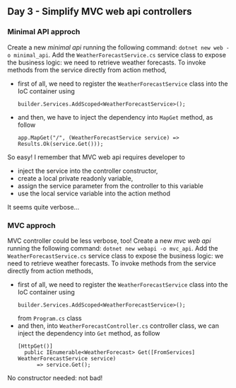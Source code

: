 ## Day 3 - Simplify MVC web api controllers

### Minimal API approch

Create a new _minimal api_ running the following command: `dotnet new web -o minimal_api`.
Add the `WeatherForecastService.cs` service class to expose the business logic: we need to retrieve weather forecasts.
To invoke methods from the service directly from action method,
- first of all, we need to register the `WeatherForecastService` class into the IoC container using 
  ```
  builder.Services.AddScoped<WeatherForecastService>();
  ```
- and then, we have to inject the dependency into `MapGet` method, as follow 
  ```  
  app.MapGet("/", (WeatherForecastService service) => Results.Ok(service.Get()));
  ```
So easy! I remember that MVC web api requires developer to 
- inject the service into the controller constructor, 
- create a local private readonly variable, 
- assign the service parameter from the controller to this variable
- use the local service variable into the action method

It seems quite verbose...

### MVC approch

MVC controller could be less verbose, too!
Create a new _mvc web api_ running the following command: `dotnet new webapi -o mvc_api`. 
Add the `WeatherForecastService.cs` service class to expose the business logic: we need to retrieve weather forecasts.
To invoke methods from the service directly from action methods,
- first of all, we need to register the `WeatherForecastService` class into the IoC container using 
  ```
  builder.Services.AddScoped<WeatherForecastService>();
  ```
  from `Program.cs` class
- and then, into `WeatherForecastController.cs` controller class, we can inject the dependency into `Get` method, as follow 
  ```  
  [HttpGet()]
    public IEnumerable<WeatherForecast> Get([FromServices] WeatherForecastService service)
        => service.Get();
  ``` 
  
No constructor needed: not bad!
